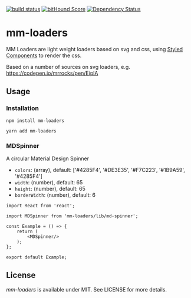 [![build status](https://secure.travis-ci.org/mschipperheyn/mm-loaders.svg)](http://travis-ci.org/mschipperheyn/mm-loaders) [![bitHound Score](https://www.bithound.io/github/mschipperheyn/mm-loaders/badges/score.svg)](https://www.bithound.io/github/mschipperheyn/mm-loaders) [![Dependency Status](https://david-dm.org/mschipperheyn/mm-loaders.svg)](https://david-dm.org/mschipperheyn/mm-loaders)

# mm-loaders

MM Loaders are light weight loaders based on svg and css, using [Styled Components](https://github.com/styled-components/styled-components) to render the css.

Based on a number of sources on svg loaders, e.g. https://codepen.io/mrrocks/pen/EiplA

## Usage

### Installation

`npm install mm-loaders`

`yarn add mm-loaders`

### MDSpinner

A circular Material Design Spinner

- `colors`: (array), default: ['#4285F4', '#DE3E35', '#F7C223', '#1B9A59', '#4285F4']
- `width`: (number), default: 65
- `height`: (number), default: 65
- `borderWidth`: (number), default: 6

```JSX
import React from 'react';

import MDSpinner from 'mm-loaders/lib/md-spinner';

const Example = () => {
    return (
        <MDSpinner/>        
    );
};

export default Example;
```

## License

*mm-loaders* is available under MIT. See LICENSE for more details.
